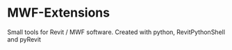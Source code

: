 # MWF-Extensions
Small tools for Revit / MWF software. Created with python, RevitPythonShell and pyRevit
